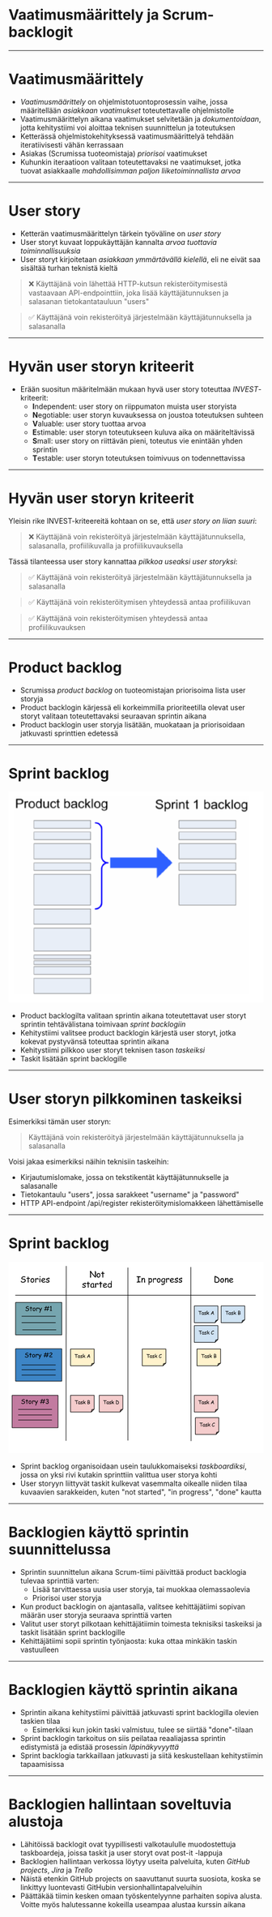 # Vaatimusmäärittely ja Scrum-backlogit

---

# Vaatimusmäärittely

- _Vaatimusmäärittely_ on ohjelmistotuontoprosessin vaihe, jossa määritellään _asiakkaan vaatimukset_ toteutettavalle ohjelmistolle
- Vaatimusmäärittelyn aikana vaatimukset selvitetään ja _dokumentoidaan_, jotta kehitystiimi voi aloittaa teknisen suunnittelun ja toteutuksen
- Ketterässä ohjelmistokehityksessä vaatimusmäärittelyä tehdään iteratiivisesti vähän kerrassaan
- Asiakas (Scrumissa tuoteomistaja) _priorisoi_ vaatimukset
- Kuhunkin iteraatioon valitaan toteutettavaksi ne vaatimukset, jotka tuovat asiakkaalle _mahdollisimman paljon liiketoiminnallista arvoa_

---

# User story

- Ketterän vaatimusmäärittelyn tärkein työväline on _user story_
- User storyt kuvaat loppukäyttäjän kannalta _arvoa tuottavia toiminnallisuuksia_
- User storyt kirjoitetaan _asiakkaan ymmärtävällä kielellä_, eli ne eivät saa sisältää turhan teknistä kieltä

> ❌ Käyttäjänä voin lähettää HTTP-kutsun rekisteröitymisestä vastaavaan API-endpointtiin, joka lisää käyttäjätunnuksen ja salasanan tietokantatauluun "users"

> ✅ Käyttäjänä voin rekisteröityä järjestelmään käyttäjätunnuksella ja salasanalla

---

# Hyvän user storyn kriteerit

- Erään suositun määritelmään mukaan hyvä user story toteuttaa _INVEST_-kriteerit:
  - **I**ndependent: user story on riippumaton muista user storyista
  - **N**egotiable: user storyn kuvauksessa on joustoa toteutuksen suhteen
  - **V**aluable: user story tuottaa arvoa
  - **E**stimable: user storyn toteutukseen kuluva aika on määriteltävissä
  - **S**mall: user story on riittävän pieni, toteutus vie enintään yhden sprintin
  - **T**estable: user storyn toteutuksen toimivuus on todennettavissa

---

# Hyvän user storyn kriteerit

Yleisin rike INVEST-kriteereitä kohtaan on se, että _user story on liian suuri_:

> ❌ Käyttäjänä voin rekisteröityä järjestelmään käyttäjätunnuksella, salasanalla, profiilikuvalla ja profiilikuvauksella

Tässä tilanteessa user story kannattaa _pilkkoa useaksi user storyksi_:

> ✅ Käyttäjänä voin rekisteröityä järjestelmään käyttäjätunnuksella ja salasanalla

> ✅ Käyttäjänä voin rekisteröitymisen yhteydessä antaa profiilikuvan

> ✅ Käyttäjänä voin rekisteröitymisen yhteydessä antaa profiilikuvauksen

---

# Product backlog

- Scrumissa _product backlog_ on tuoteomistajan priorisoima lista user storyja
- Product backlogin kärjessä eli korkeimmilla prioriteetilla olevat user storyt valitaan toteutettavaksi seuraavan sprintin aikana
- Product backlogin user storyja lisätään, muokataan ja priorisoidaan jatkuvasti sprinttien edetessä

---

# Sprint backlog

![bg fit right:25%](product-backlog-sprint-backlog.png)

- Product backlogilta valitaan sprintin aikana toteutettavat user storyt sprintin tehtävälistana toimivaan _sprint backlogiin_
- Kehitystiimi valitsee product backlogin kärjestä user storyt, jotka kokevat pystyvänsä toteuttaa sprintin aikana
- Kehitystiimi pilkkoo user storyt teknisen tason _taskeiksi_
- Taskit lisätään sprint backlogille

---

# User storyn pilkkominen taskeiksi

Esimerkiksi tämän user storyn:

> Käyttäjänä voin rekisteröityä järjestelmään käyttäjätunnuksella ja salasanalla

Voisi jakaa esimerkiksi näihin teknisiin taskeihin:

- Kirjautumislomake, jossa on tekstikentät käyttäjätunnukselle ja salasanalle
- Tietokantaulu "users", jossa sarakkeet "username" ja "password"
- HTTP API-endpoint /api/register rekisteröitymislomakkeen lähettämiselle

---

# Sprint backlog

![bg fit right:50%](./sprint-backlog.png)

- Sprint backlog organisoidaan usein taulukkomaiseksi _taskboardiksi_, jossa on yksi rivi kutakin sprinttiin valittua user storya kohti
- User storyyn liittyvät taskit kulkevat vasemmalta oikealle niiden tilaa kuvaavien sarakkeiden, kuten "not started", "in progress", "done" kautta

---

# Backlogien käyttö sprintin suunnittelussa

- Sprintin suunnittelun aikana Scrum-tiimi päivittää product backlogia tulevaa sprinttiä varten:
  - Lisää tarvittaessa uusia user storyja, tai muokkaa olemassaolevia
  - Priorisoi user storyja
- Kun product backlogin on ajantasalla, valitsee kehittäjätiimi sopivan määrän user storyja seuraava sprinttiä varten
- Valitut user storyt pilkotaan kehittäjätiimin toimesta teknisiksi taskeiksi ja taskit lisätään sprint backlogille
- Kehittäjätiimi sopii sprintin työnjaosta: kuka ottaa minkäkin taskin vastuulleen

---

# Backlogien käyttö sprintin aikana

- Sprintin aikana kehitystiimi päivittää jatkuvasti sprint backlogilla olevien taskien tilaa
  - Esimerkiksi kun jokin taski valmistuu, tulee se siirtää "done"-tilaan
- Sprint backlogin tarkoitus on siis peilataa reaaliajassa sprintin edistymistä ja edistää prosessin _läpinäkyvyyttä_
- Sprint backlogia tarkkaillaan jatkuvasti ja siitä keskustellaan kehitystiimin tapaamisissa

---

# Backlogien hallintaan soveltuvia alustoja

- Lähitöissä backlogit ovat tyypillisesti valkotaululle muodostettuja taskboardeja, joissa taskit ja user storyt ovat post-it -lappuja
- Backlogien hallintaan verkossa löytyy useita palveluita, kuten _GitHub projects_, _Jira_ ja _Trello_
- Näistä etenkin GitHub projects on saavuttanut suurta suosiota, koska se linkittyy luontevasti GitHubin versionhallintapalveluihin
- Päättäkää tiimin kesken omaan työskentelyynne parhaiten sopiva alusta. Voitte myös halutessanne kokeilla useampaa alustaa kurssin aikana